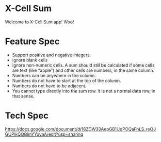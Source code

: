 # X-Cell Sum

Welcome to X-Cell Sum app!
Woo!

# Feature Spec
* Support positive and negative integers.
* Ignore blank cells
* Ignore non-numeric cells. A sum should still be calculated if some cells are text (like “apple”) and other cells are numbers, in the same column.
* Numbers can be anywhere in the column.
* Numbers do not have to start at the top of the column.
* Numbers do not have to be adjacent.
* You cannot type directly into the sum row. It is not a normal data row, in that sense.


# Tech Spec
https://docs.google.com/document/d/18ZCW33AepGB1UdPOQaFnLS_reOJGUPIkQQBimYYovaA/edit?usp=sharing